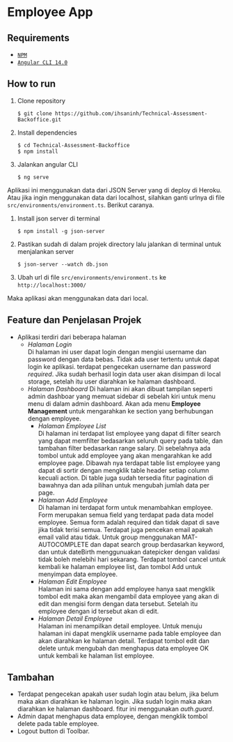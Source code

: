 # Employee App

## Requirements
* [`NPM`](https://www.npmjs.com/get-npm)
* [`Angular CLI 14.0`](https://cli.angular.io/)
## How to run
1. Clone repository
   ```
   $ git clone https://github.com/ihsaninh/Technical-Assessment-Backoffice.git
   ```
2. Install dependencies
   ```
   $ cd Technical-Assessment-Backoffice
   $ npm install
   ```
3. Jalankan angular CLI
   ```
   $ ng serve
   ```

Aplikasi ini menggunakan data dari JSON Server yang di deploy di Heroku. Atau jika ingin menggunakan data dari localhost, silahkan ganti urlnya di file `src/environments/environment.ts`. Berikut caranya.

1. Install json server di terminal
   ```
   $ npm install -g json-server
   ```
2. Pastikan sudah di dalam projek directory lalu jalankan di terminal untuk menjalankan server
   ```
   $ json-server --watch db.json
   ```
3. Ubah url di file `src/environments/environment.ts` ke `http://localhost:3000/`
   
Maka aplikasi akan menggunakan data dari local.

## Feature dan Penjelasan Projek
* Aplikasi terdiri dari beberapa halaman
  * *Halaman Login*<br />
    Di halaman ini user dapat login dengan mengisi username dan password dengan data bebas. Tidak ada user tertentu untuk dapat login ke aplikasi. terdapat pengecekan username dan password *required*. Jika sudah berhasil login data user akan disimpan di local storage, setelah itu user diarahkan ke halaman dashboard.
    <br />
  * *Halaman Dashboard*
    Di halaman ini akan dibuat tampilan seperti admin dashboar yang memuat sidebar di sebelah kiri untuk menu menu di dalam admin dashboard. Akan ada menu **Employee Management** untuk mengarahkan ke section yang berhubungan dengan employee.
    * *Halaman Employee List*<br />
      Di halaman ini terdapat list employee yang dapat di filter search yang dapat memfilter bedasarkan seluruh query pada table, dan tambahan filter bedasarkan range salary. Di sebelahnya ada tombol untuk add employee yang akan mengarahkan ke add employee page. Dibawah nya terdapat table list employee yang dapat di sortir dengan mengklik table header setiap column kecuali action. Di table juga sudah tersedia fitur pagination di bawahnya dan ada pilihan untuk mengubah jumlah data per page.
    * *Halaman Add Employee*<br />
      Di halaman ini terdapat form untuk menambahkan employee. Form merupakan semua field yang terdapat pada data model employee. Semua form adalah required dan tidak dapat di save jika tidak terisi semua. Terdapat juga pencekan email apakah email valid atau tidak. Untuk group menggunakan MAT-AUTOCOMPLETE dan dapat search group berdasarkan keyword, dan untuk dateBirth menggunuakan datepicker dengan validasi tidak boleh melebihi hari sekarang. Terdapat tombol cancel untuk kembali ke halaman employee list, dan tombol Add untuk menyimpan data employee.
    * *Halaman Edit Employee*<br />
      Halaman ini sama dengan add employee hanya saat mengklik tombol edit maka akan mengambil data employee yang akan di edit dan mengisi form dengan data tersebut. Setelah itu employee dengan id tersebut akan di edit.
    * *Halaman Detail Employee*<br />
      Halaman ini menampilkan detail employee. Untuk menuju halaman ini dapat mengklik username pada table employee dan akan diarahkan ke halaman detail. Terdapat tombol edit dan delete untuk mengubah dan menghapus data employee OK untuk kembali ke halaman list employee.

## Tambahan
  * Terdapat pengecekan apakah user sudah login atau belum, jika belum maka akan diarahkan ke halaman login. Jika sudah login maka akan diarahkan ke halaman dashboard. fitur ini menggunakan *auth.guard*.<br />
  * Admin dapat menghapus data employee, dengan mengklik tombol delete pada table employee.
  * Logout button di Toolbar.